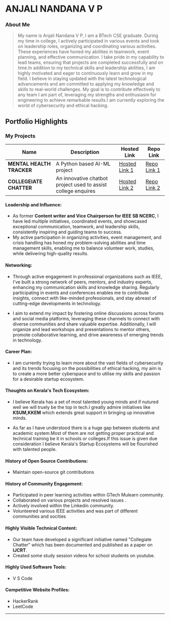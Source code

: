 # ANJALI NANDANA V P

### About Me

>My name is Anjali Nandana V P, I am a BTech CSE graduate. During my time in college, I actively participated in various events and took on leadership roles, organizing and coordinating various activities. These experiences have honed my abilities in teamwork, event planning, and effective communication. I take pride in my capability to lead teams, ensuring that projects are completed successfully and on time.In addition to my technical skills and leadership abilities, I am highly motivated and eager to continuously learn and grow in my field. I believe in staying updated with the latest technological advancements and am committed to applying my knowledge and skills to real-world challenges. My goal is to contribute effectively to any team I am part of, leveraging my strengths and enthusiasm for engineering to achieve remarkable results.I am currently exploring the world of cybersecurity and ethical hacking. 


## Portfolio Highlights

### My Projects

| Name                | Description                                                               | Hosted Link                              | Repo Link                                                      |
|---------------------|---------------------------------------------------------------------------|------------------------------------------|----------------------------------------------------------------|
| **MENTAL HEALTH TRACKER**  | A Python based AI-ML project                                               | [Hosted Link 1](https://example.com)    | [Repo Link 1](https://github.com/username/project1)             |
| **COLLEGEIATE CHATTER**  | An innovative chatbot project used to assist college enquires                                             | [Hosted Link 2](https://example.com)    | [Repo Link 2](https://github.com/username/project2)             |

#### Leadership and Influence:

- As former **Content writer and Vice Chairperson for IEEE SB NCERC**, I have led multiple initiatives, coordinated events, and showcased exceptional communication, teamwork, and leadership skills, consistently inspiring and guiding teams to success.
- My active participation in organizing activities, event management, and crisis handling has honed my problem-solving abilities and time management skills, enabling me to balance volunteer work, studies, while delivering high-quality results.


#### Networking:

- Through active engagement in professional organizations such as IEEE, I've built a strong network of peers, mentors, and industry experts, enhancing my communication skills and knowledge sharing. Regularly participating in events and conferences enables me to contribute insights, connect with like-minded professionals, and stay abreast of cutting-edge developments in technology.

- I aim to extend my impact by fostering online discussions across forums and social media platforms, leveraging these channels to connect with diverse communities and share valuable expertise. Additionally, I will organize and lead workshops and presentations to mentor others, promote collaborative learning, and drive awareness of emerging trends in technology.


#### Career Plan:

- I am currently trying to learn more about the vast fields of cybersecurity and its trends focusing on the possibilities of ethical hacking, my aim is to create a more better cyberspace and to utilise my skills and passion for a desirable startup ecosystem.

#### Thoughts on Kerala's Tech Ecosystem:

- I believe Kerala has a set of most talented young minds and if nutured well we will truely be the top in tech.I greatly admire initiatives like **KSUM,KKEM** which extends great support in bringing up innovative minds.

- As far as I have understood there is a huge gap between students and academic system.Most of them are not getting proper practical and technical training be it in schools or colleges.If this issue is given due consideration I believe Kerala's Startup Ecosystems will be flourished with talented people.


#### History of Open Source Contributions:

-  Maintain open-source git contributions 


#### History of Community Engagement:

- Participated in peer learning activities within GTech Mulearn community.
- Collaborated on various projects and resolved issues .
- Actively involved within the Linkedin community.
- Volunteered various IEEE activities and was part of different communities and socities

#### Highly Visible Technical Content:

- Our team have developed a significant initiative named "Collegiate Chatter" which has been documented and published as a paper on **IJCRT**.
- Created some study session videos for school students on youtube.

#### Highly Used Software Tools:

- V S Code
  
#### Competitive Website Profiles:

- HackerRank
- LeetCode


---
